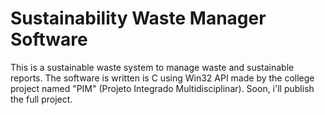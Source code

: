 # Sustainability Waste Manager Software
This is a sustainable waste system to manage waste and sustainable reports. The software is written is C using Win32 API made by the college project named "PIM" (Projeto Integrado Multidisciplinar). Soon, i'll publish the full project.
